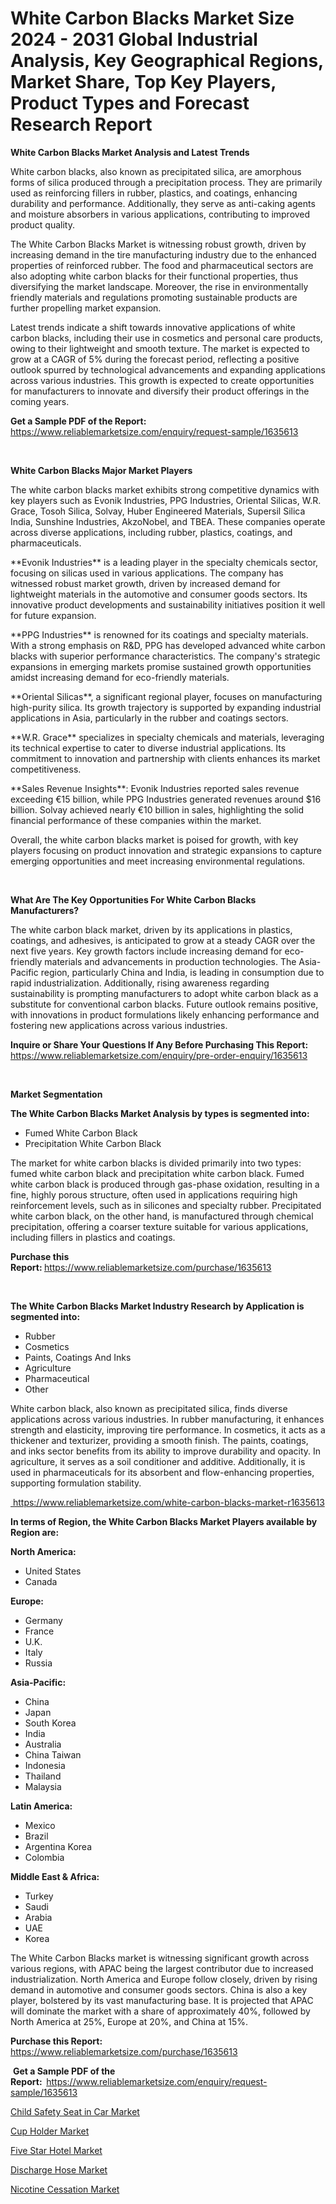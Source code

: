 <p><h1>White Carbon Blacks Market Size 2024 - 2031 Global Industrial Analysis, Key Geographical Regions, Market Share, Top Key Players, Product Types and Forecast Research Report</h1></p><p><strong>White Carbon Blacks Market Analysis and Latest Trends</strong></p>
<p><p>White carbon blacks, also known as precipitated silica, are amorphous forms of silica produced through a precipitation process. They are primarily used as reinforcing fillers in rubber, plastics, and coatings, enhancing durability and performance. Additionally, they serve as anti-caking agents and moisture absorbers in various applications, contributing to improved product quality.</p><p>The White Carbon Blacks Market is witnessing robust growth, driven by increasing demand in the tire manufacturing industry due to the enhanced properties of reinforced rubber. The food and pharmaceutical sectors are also adopting white carbon blacks for their functional properties, thus diversifying the market landscape. Moreover, the rise in environmentally friendly materials and regulations promoting sustainable products are further propelling market expansion.</p><p>Latest trends indicate a shift towards innovative applications of white carbon blacks, including their use in cosmetics and personal care products, owing to their lightweight and smooth texture. The market is expected to grow at a CAGR of 5% during the forecast period, reflecting a positive outlook spurred by technological advancements and expanding applications across various industries. This growth is expected to create opportunities for manufacturers to innovate and diversify their product offerings in the coming years.</p></p>
<p><strong>Get a Sample PDF of the Report:&nbsp;</strong> <a href="https://www.reliablemarketsize.com/enquiry/request-sample/1635613">https://www.reliablemarketsize.com/enquiry/request-sample/1635613</a></p>
<p>&nbsp;</p>
<p><strong>White Carbon Blacks Major Market Players</strong></p>
<p><p>The white carbon blacks market exhibits strong competitive dynamics with key players such as Evonik Industries, PPG Industries, Oriental Silicas, W.R. Grace, Tosoh Silica, Solvay, Huber Engineered Materials, Supersil Silica India, Sunshine Industries, AkzoNobel, and TBEA. These companies operate across diverse applications, including rubber, plastics, coatings, and pharmaceuticals.</p><p>**Evonik Industries** is a leading player in the specialty chemicals sector, focusing on silicas used in various applications. The company has witnessed robust market growth, driven by increased demand for lightweight materials in the automotive and consumer goods sectors. Its innovative product developments and sustainability initiatives position it well for future expansion.</p><p>**PPG Industries** is renowned for its coatings and specialty materials. With a strong emphasis on R&D, PPG has developed advanced white carbon blacks with superior performance characteristics. The company's strategic expansions in emerging markets promise sustained growth opportunities amidst increasing demand for eco-friendly materials.</p><p>**Oriental Silicas**, a significant regional player, focuses on manufacturing high-purity silica. Its growth trajectory is supported by expanding industrial applications in Asia, particularly in the rubber and coatings sectors.</p><p>**W.R. Grace** specializes in specialty chemicals and materials, leveraging its technical expertise to cater to diverse industrial applications. Its commitment to innovation and partnership with clients enhances its market competitiveness.</p><p>**Sales Revenue Insights**: Evonik Industries reported sales revenue exceeding €15 billion, while PPG Industries generated revenues around $16 billion. Solvay achieved nearly €10 billion in sales, highlighting the solid financial performance of these companies within the market.</p><p>Overall, the white carbon blacks market is poised for growth, with key players focusing on product innovation and strategic expansions to capture emerging opportunities and meet increasing environmental regulations.</p></p>
<p>&nbsp;</p>
<p><strong>What Are The Key Opportunities For White Carbon Blacks Manufacturers?</strong></p>
<p><p>The white carbon black market, driven by its applications in plastics, coatings, and adhesives, is anticipated to grow at a steady CAGR over the next five years. Key growth factors include increasing demand for eco-friendly materials and advancements in production technologies. The Asia-Pacific region, particularly China and India, is leading in consumption due to rapid industrialization. Additionally, rising awareness regarding sustainability is prompting manufacturers to adopt white carbon black as a substitute for conventional carbon blacks. Future outlook remains positive, with innovations in product formulations likely enhancing performance and fostering new applications across various industries.</p></p>
<p><strong>Inquire or Share Your Questions If Any Before Purchasing This Report:</strong> <a href="https://www.reliablemarketsize.com/enquiry/pre-order-enquiry/1635613">https://www.reliablemarketsize.com/enquiry/pre-order-enquiry/1635613</a></p>
<p>&nbsp;</p>
<p><strong>Market Segmentation</strong></p>
<p><strong>The White Carbon Blacks Market Analysis by types is segmented into:</strong></p>
<p><ul><li>Fumed White Carbon Black</li><li>Precipitation White Carbon Black</li></ul></p>
<p><p>The market for white carbon blacks is divided primarily into two types: fumed white carbon black and precipitation white carbon black. Fumed white carbon black is produced through gas-phase oxidation, resulting in a fine, highly porous structure, often used in applications requiring high reinforcement levels, such as in silicones and specialty rubber. Precipitated white carbon black, on the other hand, is manufactured through chemical precipitation, offering a coarser texture suitable for various applications, including fillers in plastics and coatings.</p></p>
<p><strong>Purchase this Report:&nbsp;</strong><a href="https://www.reliablemarketsize.com/purchase/1635613">https://www.reliablemarketsize.com/purchase/1635613</a></p>
<p>&nbsp;</p>
<p><strong>The White Carbon Blacks Market Industry Research by Application is segmented into:</strong></p>
<p><ul><li>Rubber</li><li>Cosmetics</li><li>Paints, Coatings And Inks</li><li>Agriculture</li><li>Pharmaceutical</li><li>Other</li></ul></p>
<p><p>White carbon black, also known as precipitated silica, finds diverse applications across various industries. In rubber manufacturing, it enhances strength and elasticity, improving tire performance. In cosmetics, it acts as a thickener and texturizer, providing a smooth finish. The paints, coatings, and inks sector benefits from its ability to improve durability and opacity. In agriculture, it serves as a soil conditioner and additive. Additionally, it is used in pharmaceuticals for its absorbent and flow-enhancing properties, supporting formulation stability.</p></p>
<p><a href="https://www.reliablemarketsize.com/white-carbon-blacks-market-r1635613">&nbsp;https://www.reliablemarketsize.com/white-carbon-blacks-market-r1635613</a></p>
<p><strong>In terms of Region, the White Carbon Blacks Market Players available by Region are:</strong></p>
<p>
    <p> <strong> North America: </strong>
        <ul>
            <li>United States</li>
            <li>Canada</li>
        </ul>
        </p> 
    <p> <strong> Europe: </strong>
        <ul>
            <li>Germany</li>
            <li>France</li>
            <li>U.K.</li>
            <li>Italy</li>
            <li>Russia</li>
        </ul>
        </p> 
    <p> <strong> Asia-Pacific: </strong>
        <ul>
            <li>China</li>
            <li>Japan</li>
            <li>South Korea</li>
            <li>India</li>
            <li>Australia</li>
            <li>China Taiwan</li>
            <li>Indonesia</li>
            <li>Thailand</li>
            <li>Malaysia</li>
        </ul>
        </p> 
    <p> <strong> Latin America: </strong>
        <ul>
            <li>Mexico</li>
            <li>Brazil</li>
            <li>Argentina Korea</li>
            <li>Colombia</li>
        </ul>
        </p> 
    <p> <strong> Middle East & Africa: </strong>
        <ul>
            <li>Turkey</li>
            <li>Saudi</li>
            <li>Arabia</li>
            <li>UAE</li>
            <li>Korea</li>
        </ul>
    </p>
    </p>
<p><p>The White Carbon Blacks market is witnessing significant growth across various regions, with APAC being the largest contributor due to increased industrialization. North America and Europe follow closely, driven by rising demand in automotive and consumer goods sectors. China is also a key player, bolstered by its vast manufacturing base. It is projected that APAC will dominate the market with a share of approximately 40%, followed by North America at 25%, Europe at 20%, and China at 15%.</p></p>
<p><strong>Purchase this Report: </strong><a href="https://www.reliablemarketsize.com/purchase/1635613">https://www.reliablemarketsize.com/purchase/1635613</a></p>
<p>&nbsp;<strong>Get a Sample PDF of the Report:&nbsp;&nbsp;</strong><a href="https://www.reliablemarketsize.com/enquiry/request-sample/1635613">https://www.reliablemarketsize.com/enquiry/request-sample/1635613</a></p>
<p><strong></strong></p>
<p><p><a href="https://medium.com/@sahltyb2/child-safety-seat-in-car-market-trends-a-detailed-study-of-its-market-segmentation-and-analyzing-90c251fe7335?postPublishedType=repub">Child Safety Seat in Car Market</a></p><p><a href="https://issuu.com/reportprime-2/docs/cup-holder-market-size-2030.pptx_7387b4cb9c5d94">Cup Holder Market</a></p><p><a href="https://www.linkedin.com/pulse/what-current-future-prospects-five-star-hotel-market-analysis-gaqye?trackingId=dkZQ95rGSdef7NWY6eOSYw%3D%3D">Five Star Hotel Market</a></p><p><a href="https://www.linkedin.com/pulse/how-regional-global-trends-shaping-discharge-hose-market-zaddf?trackingId=%2BiSofRK1SRmpJyQVCZrG4w%3D%3D">Discharge Hose Market</a></p><p><a href="https://medium.com/@sahltyb2/nicotine-cessation-market-overview-regional-outlook-and-competitive-strategies-on-nicotine-2d357ddc480f">Nicotine Cessation Market</a></p></p>